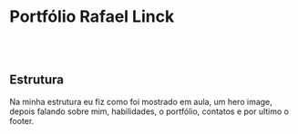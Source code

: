 # Portfólio Rafael Linck
<br>
<br>

## Estrutura
Na minha estrutura eu fiz como foi mostrado em aula, um hero image, depois falando sobre mim, habilidades, o portfólio, contatos e por ultimo o footer. 
